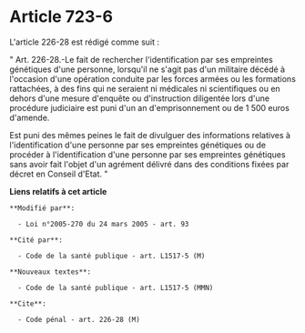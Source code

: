 # Article 723-6

L'article 226-28 est rédigé comme suit : 

" Art. 226-28.-Le fait de rechercher l'identification par ses empreintes génétiques d'une personne, lorsqu'il ne s'agit pas
d'un militaire décédé à l'occasion d'une opération conduite par les forces armées ou les formations rattachées, à des fins
qui ne seraient ni médicales ni scientifiques ou en dehors d'une mesure d'enquête ou d'instruction diligentée lors d'une
procédure judiciaire est puni d'un an d'emprisonnement ou de 1 500 euros d'amende. 

Est puni des mêmes peines le fait de divulguer des informations relatives à l'identification d'une personne par ses
empreintes génétiques ou de procéder à l'identification d'une personne par ses empreintes génétiques sans avoir fait l'objet
d'un agrément délivré dans des conditions fixées par décret en Conseil d'Etat. "

**Liens relatifs à cet article**

	**Modifié par**:

	  - Loi n°2005-270 du 24 mars 2005 - art. 93

	**Cité par**:

	  - Code de la santé publique - art. L1517-5 (M)

	**Nouveaux textes**:

	  - Code de la santé publique - art. L1517-5 (MMN)

	**Cite**:

	  - Code pénal - art. 226-28 (M)
